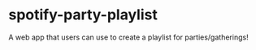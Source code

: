 # spotify-party-playlist

A web app that users can use to create a playlist for parties/gatherings!

